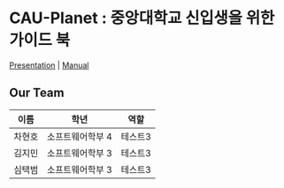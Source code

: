 # CAU-Planet : 중앙대학교 신입생을 위한 가이드 북
[Presentation]() | [Manual]()


## Our Team
|이름|학년|역할|
|------|---|---|
|차현호|소프트웨어학부 4|테스트3|
|김지민|소프트웨어학부 3|테스트3|
|심택범|소프트웨어학부 3|테스트3|


## 
